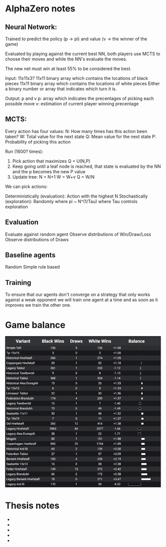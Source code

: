 # AlphaZero notes

## Neural Network:
Trained to predict the policy (p -> pi) and value (v -> the winner of the game)

Evaluated by playing against the current best NN, both players use MCTS to choose their moves and
    while the NN's evaluate the moves. 

The new net must win at least 55% to be considered the best.

Input: 11x11x3?
11x11 binary array which contains the locations of black pieces
11x11 binary array which contains the locations of white pieces
Either a binary number or array that indicates which turn it is.

Output: p and v
p: array which indicates the precentages of picking each possible move
v: estimation of current player winning precentage


## MCTS:

Every action has four values:
N: How many times has this action been taken?
W: Total value for the next state
Q: Mean value for the next state
P: Probability of picking this action

Run (1600? times):

1. Pick action that maximizes Q + U(N,P)
2. Keep going until a leaf node is reached, that state is evaluated by the NN and the p becomes the 
    new P value
3. Update tree:
N = N+1
W = W+v
Q = W/N

We can pick actions:

Deterministically (evaluation): Action with the highest N
Stochastically (exploration): Randomly where pi ~ N^(1/Tau) where Tau controls exploration


## Evaluation
Evaluate against random agent
Observe distributions of Win/Draw/Loss
Observe distributions of Draws

## Baseline agents
Random
Simple rule based 

## Training

To ensure that our agents don't converge on a strategy that only works against a weak opponent we will train one agent at a time and as soon as it improves we train the other one.

# Game balance

![alt text](balance.png)

# Thesis notes

*
*
*
*
*